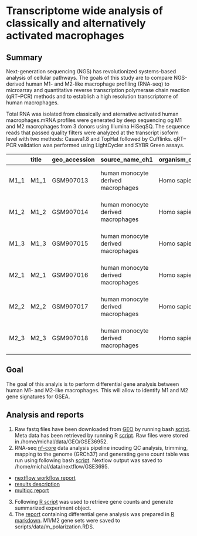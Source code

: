 # Transcriptome wide analysis of classically and alternatively activated macrophages

## Summary

Next-generation sequencing (NGS) has revolutionized systems-based analysis of cellular pathways. The goals of this study are to compare NGS-derived human M1- and M2-like macrophage profiling (RNA-seq) to microarray and quantitative reverse transcription polymerase chain reaction (qRT–PCR) methods and to establish a high resolution transcriptome of human macrophages.

Total RNA was isolated from classically and aternative activated human macrophages.mRNA profiles were generated by deep sequencing og M1 and M2 macrophages from 3 donors using Illumina HiSeqSQ. The sequence reads that passed quality filters were analyzed at the transcript isoform level with two methods: Casava1.8 and TopHat followed by Cufflinks. qRT–PCR validation was performed using LightCycler and SYBR Green assays.

|     |title |geo_accession |source_name_ch1                    |organism_ch1 |Run       |SRA_Sample |cell_type                                |group |
|:----|:-----|:-------------|:----------------------------------|:------------|:---------|:----------|:----------------------------------------|:-----|
|M1_1 |M1_1  |GSM907013     |human monocyte derived macrophages |Homo sapiens |SRR452328 |SRS306689  |M1 macrophages (classically activated)   |M1    |
|M1_2 |M1_2  |GSM907014     |human monocyte derived macrophages |Homo sapiens |SRR452329 |SRS306690  |M1 macrophages (classically activated)   |M1    |
|M1_3 |M1_3  |GSM907015     |human monocyte derived macrophages |Homo sapiens |SRR452330 |SRS306691  |M1 macrophages (classically activated)   |M1    |
|M2_1 |M2_1  |GSM907016     |human monocyte derived macrophages |Homo sapiens |SRR452331 |SRS306692  |M2 macrophages (alternatively activated) |M2    |
|M2_2 |M2_2  |GSM907017     |human monocyte derived macrophages |Homo sapiens |SRR452332 |SRS306693  |M2 macrophages (alternatively activated) |M2    |
|M2_3 |M2_3  |GSM907018     |human monocyte derived macrophages |Homo sapiens |SRR452333 |SRS306694  |M2 macrophages (alternatively activated) |M2    |

## Goal

The goal of this analyis is to perform differential gene analysis between human M1- and M2-like macrophages. This will allow to identify M1 and M2 gene signatures for GSEA.

## Analysis and reports

1. Raw fastq files have been downloaded from [GEO](https://www.ncbi.nlm.nih.gov/geo/query/acc.cgi?acc=GSE36952) by running bash [script](scripts/bin/fastdump.sh). Meta data has been retrieved by running R [script](/scripts/bin/importGEOdata.R). Raw files were stored in /home/michal/data/GEO/GSE36952.
2. RNA-seq [nf-core](https://github.com/nf-core/rnaseq) data analysis pipeline incuding QC analysis, trimming, mapping to the genome (GRCh37) and generating gene count table was run using following bash [script](scripts/bin/nextflow.sh). Nextlow output was saved to /home/michal/data/nextflow/GSE3695.

* [nextflow workflow report](https://zhe-lab-ihit.github.io/GSE36952_RNAseq/scripts/data/execution_report.html)
* [results description](https://zhe-lab-ihit.github.io/GSE36952_RNAseq/scripts/data/results_description.html)
* [multiqc report](https://zhe-lab-ihit.github.io/GSE36952_RNAseq/scripts/data/GSE36952_v6_multiqc_report.html)

3. Following [R script](scripts/bin/getFeatureCounts.R) was used to retrieve gene counts and generate summarized experiment object.
4. The [report](https://zhe-lab-ihit.github.io/GSE36952_RNAseq/scripts/bin/exploratory_analysis.html) containing differential gene analysis was prepared in [R markdown](scripts/bin/exploratory_analysis.Rmd). M1/M2 gene sets were saved to scripts/data/m_polarization.RDS.

